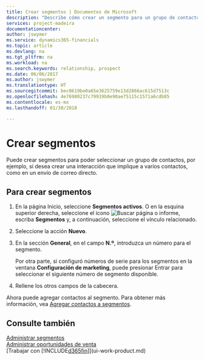 ```yaml
---
title: Crear segmentos | Documentos de Microsoft
description: "Describe cómo crear un segmento para un grupo de contactos en Finance and Operations, Business edition, por ejemplo, para dirigirse a varios contactos con un correo directo."
services: project-madeira
documentationcenter: 
author: jswymer
ms.service: dynamics365-financials
ms.topic: article
ms.devlang: na
ms.tgt_pltfrm: na
ms.workload: na
ms.search.keywords: relationship, prospect
ms.date: 06/06/2017
ms.author: jswymer
ms.translationtype: HT
ms.sourcegitcommit: bec0619be0a65e3625759e13d2866ac615d7513c
ms.openlocfilehash: 4e76980237c79919b0e90ae75115c1571a6cdb85
ms.contentlocale: es-mx
ms.lasthandoff: 01/30/2018

---
```

# <a name="create-segments"></a>Crear segmentos
Puede crear segmentos para poder seleccionar un grupo de contactos, por ejemplo, si desea crear una interacción que implique a varios contactos, como en un envío de correo directo.

## <a name="to-create-a-segment"></a>Para crear segmentos
1. En la página Inicio, seleccione **Segmentos activos**. O en la esquina superior derecha, seleccione el icono ![Buscar página o informe](media/ui-search/search_small.png "icono Buscar página o informe"), escriba **Segmentos** y, a continuación, seleccione el vínculo relacionado.
2. Seleccione la acción **Nuevo**.
3. En la sección **General**, en el campo **N.º**, introduzca un número para el segmento.

    Por otra parte, si configuró números de serie para los segmentos en la ventana **Configuración de marketing**, puede presionar Entrar para seleccionar el siguiente número de segmento disponible.
4. Rellene los otros campos de la cabecera.

Ahora puede agregar contactos al segmento. Para obtener más información, vea [Agregar contactos a segmentos](marketing-add-contact-segment.md).

## <a name="see-also"></a>Consulte también
[Administrar segmentos](marketing-segments.md)  
[Administrar oportunidades de venta](marketing-manage-sales-opportunities.md)  
[Trabajar con [!INCLUDE[d365fin](includes/d365fin_md.md)]](ui-work-product.md)  

